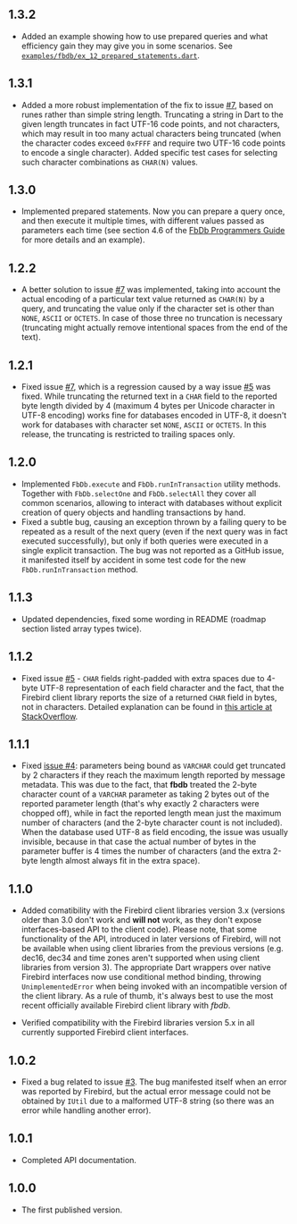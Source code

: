 ## 1.3.2

- Added an example showing how to use prepared queries and what efficiency gain they may give you in some scenarios. See [`examples/fbdb/ex_12_prepared_statements.dart`](https://github.com/hipercompl/fbdb/blob/main/example/fbdb/ex_12_prepared_statements.dart).

## 1.3.1

- Added a more robust implementation of the fix to issue [#7](https://github.com/hipercompl/fbdb/issues/7), based on runes rather than simple string length. Truncating a string in Dart to the given length truncates in fact UTF-16 code points, and not characters, which may result in too many actual characters being truncated (when the character codes exceed `0xFFFF` and require two UTF-16 code points to encode a single character). Added specific test cases for selecting such character combinations as `CHAR(N)` values.

## 1.3.0

- Implemented prepared statements. Now you can prepare a query once, and then execute it multiple times, with different values passed as parameters each time (see section 4.6 of the [FbDb Programmers Guide](https://github.com/hipercompl/fbdb/blob/main/doc/fbdb_guide.md) for more details and an example).

## 1.2.2

- A better solution to issue [#7](https://github.com/hipercompl/fbdb/issues/7) was implemented, taking into account the actual encoding of a particular text value returned as `CHAR(N)` by a query, and truncating the value only if the character set is other than `NONE`, `ASCII` or `OCTETS`. In case of those three no truncation is necessary (truncating might actually remove intentional spaces from the end of the text).

## 1.2.1

- Fixed issue [#7](https://github.com/hipercompl/fbdb/issues/7), which is a regression caused by a way issue [#5](https://github.com/hipercompl/fbdb/issues/5) was fixed. While truncating the returned text in a `CHAR` field to the reported byte length divided by 4 (maximum 4 bytes per Unicode character in UTF-8 encoding) works fine for databases encoded in UTF-8, it doesn't work for databases with character set `NONE`, `ASCII` or `OCTETS`. In this release, the truncating is restricted to trailing spaces only.

## 1.2.0

- Implemented `FbDb.execute` and `FbDb.runInTransaction` utility methods. Together with `FbDb.selectOne` and `FbDb.selectAll` they cover all common scenarios, allowing to interact with databases without explicit creation of query objects and handling transactions by hand.
- Fixed a subtle bug, causing an exception thrown by a failing query to be repeated as a result of the next query (even if the next query was in fact executed successfully), but only if both queries were executed in a single explicit transaction. The bug was not reported as a GitHub issue, it manifested itself by accident in some test code for the new `FbDb.runInTransaction` method.

## 1.1.3

- Updated dependencies, fixed some wording in README (roadmap section listed array types twice).

## 1.1.2

- Fixed issue [#5](https://github.com/hipercompl/fbdb/issues/5) - `CHAR` fields right-padded with extra spaces due to 4-byte UTF-8 representation of each field character and the fact, that the Firebird client library reports the size of a returned `CHAR` field in bytes, not in characters. Detailed explanation can be found in [this article at StackOverflow](https://stackoverflow.com/questions/54657441/when-use-charset-parameter-pdo-fetchs-blank-spaces-in-fields#54672762).

## 1.1.1

- Fixed [issue #4](https://github.com/hipercompl/fbdb/issues/4): parameters being bound as `VARCHAR` could get truncated by 2 characters if they reach the maximum length reported by message metadata. This was due to the fact, that **fbdb** treated the 2-byte character count of a `VARCHAR` parameter as taking 2 bytes out of the reported parameter length (that's why exactly 2 characters were chopped off), while in fact the reported length mean just the maximum number of characters (and the 2-byte character count is not included). When the database used UTF-8 as field encoding, the issue was usually invisible, because in that case the actual number of bytes in the parameter buffer is 4 times the number of characters (and the extra 2-byte length almost always fit in the extra space).

## 1.1.0

- Added comatibility with the Firebird client libraries version 3.x (versions older than 3.0 don't work and **will not** work, as they don't expose interfaces-based API to the client code). Please note, that some functionality of the API, introduced in later versions of Firebird, will not be available when using client libraries from the previous versions (e.g. dec16, dec34 and time zones aren't supported when using client libraries from version 3). The appropriate Dart wrappers over native Firebird interfaces now use conditional method binding, throwing `UnimplementedError` when being invoked with an incompatible version of the client library. As a rule of thumb, it's always best to use the most recent officially available Firebird client library with *fbdb*.

- Verified compatibility with the Firebird libraries version 5.x in all currently supported Firebird client interfaces.

## 1.0.2

- Fixed a bug related to issue [#3](https://github.com/hipercompl/fbdb/issues/3). The bug manifested itself when an error was reported by Firebird, but the actual error message could not be obtained by `IUtil` due to a malformed UTF-8 string (so there was an error while handling another error).

## 1.0.1

- Completed API documentation.

## 1.0.0

- The first published version.
